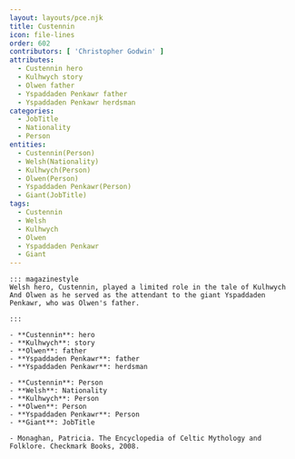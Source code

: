 ```yaml
---
layout: layouts/pce.njk
title: Custennin
icon: file-lines
order: 602
contributors: [ 'Christopher Godwin' ]
attributes:
  - Custennin hero
  - Kulhwych story
  - Olwen father
  - Yspaddaden Penkawr father
  - Yspaddaden Penkawr herdsman
categories:
  - JobTitle
  - Nationality
  - Person
entities:
  - Custennin(Person)
  - Welsh(Nationality)
  - Kulhwych(Person)
  - Olwen(Person)
  - Yspaddaden Penkawr(Person)
  - Giant(JobTitle)
tags:
  - Custennin
  - Welsh
  - Kulhwych
  - Olwen
  - Yspaddaden Penkawr
  - Giant
---
```

``` tab [group1:Info]
::: magazinestyle
Welsh hero, Custennin, played a limited role in the tale of Kulhwych And Olwen as he served as the attendant to the giant Yspaddaden Penkawr, who was Olwen's father.

:::
```
``` tab [group1:Attributes]
- **Custennin**: hero
- **Kulhwych**: story
- **Olwen**: father
- **Yspaddaden Penkawr**: father
- **Yspaddaden Penkawr**: herdsman
```
``` tab [group1:Entities]
- **Custennin**: Person
- **Welsh**: Nationality
- **Kulhwych**: Person
- **Olwen**: Person
- **Yspaddaden Penkawr**: Person
- **Giant**: JobTitle
```
``` tab [group1:Sources]
- Monaghan, Patricia. The Encyclopedia of Celtic Mythology and Folklore. Checkmark Books, 2008.
```
